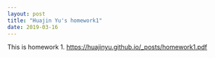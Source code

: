 ```yaml
---
layout: post
title: "Huajin Yu's homework1"
date: 2019-03-16
---
```

This is homework 1.
https://huajinyu.github.io/_posts/homework1.pdf
